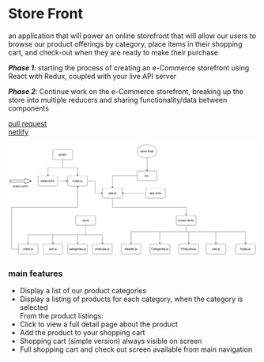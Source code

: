 # Store Front

an application that will power an online storefront that will allow our users to browse our product offerings by category, place items in their shopping cart, and check-out when they are ready to make their purchase

**_Phase 1_**: starting the process of creating an e-Commerce storefront using React with Redux, coupled with your live API server

**_Phase 2_**: Continue work on the e-Commerce storefront, breaking up the store into multiple reducers and sharing functionality/data between components

[pull request](https://github.com/hibasalem/storefront/pull/2)  
[netlify](https://trusting-wescoff-5aae4c.netlify.app/)

![Uml](lab37.jpg)

### main features

- Display a list of our product categories
- Display a listing of products for each category, when the category is selected  
  From the product listings:
- Click to view a full detail page about the product
- Add the product to your shopping cart
- Shopping cart (simple version) always visible on screen
- Full shopping cart and check out screen available from main navigation
